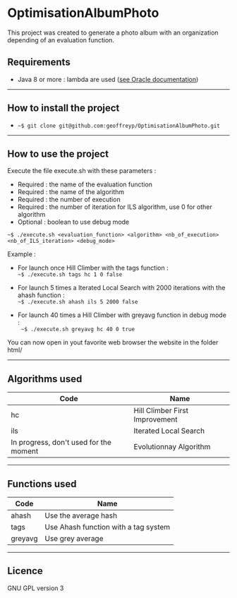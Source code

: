 # OptimisationAlbumPhoto
This project was created to generate a photo album with an organization depending of an evaluation function.


## Requirements
 - Java 8 or more : lambda are used ([see Oracle documentation](https://docs.oracle.com/javase/tutorial/java/javaOO/lambdaexpressions.html))

___
## How to install the project
- ``` ~$ git clone git@github.com:geoffreyp/OptimisationAlbumPhoto.git ```

___
## How to use the project
Execute the file execute.sh with these parameters : 
 - Required : the name of the evaluation function
 - Required : the name of the algorithm
 - Required : the number of execution
 - Required : the number of iteration for ILS algorithm, use 0 for other algorithm
 - Optional : boolean to use debug mode

``` ~$ ./execute.sh <evaluation_function> <algorithm> <nb_of_execution> <nb_of_ILS_iteration> <debug_mode> ```

Example :
- For launch once Hill Climber with the tags function : <br>
``` ~$ ./execute.sh tags hc 1 0 false ```

- For launch 5 times a Iterated Local Search with 2000 iterations with the ahash function :<br>
``` ~$ ./execute.sh ahash ils 5 2000 false   ```

- For launch 40 times a Hill Climber with greyavg function in debug mode : <br>
``` ~$ ./execute.sh greyavg hc 40 0 true```

You can now open in yout favorite web browser the website in the folder html/ 

____
## Algorithms used
|Code       | Name |
|-----------|-------------------|
| hc| Hill Climber First Improvement|
| ils|Iterated Local Search|
| In progress, don't used for the moment | Evolutionnay Algorithm |
___
## Functions used
|Code       | Name |
|-----------|-------------------|
| ahash| Use the average hash|
| tags|Use Ahash function with a tag system|
| greyavg | Use grey average |

 
 ___
## Licence
GNU GPL version 3
